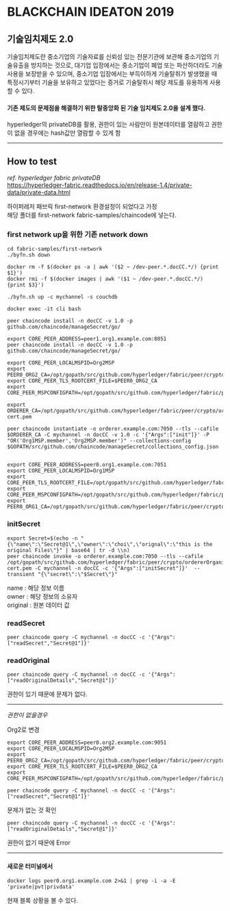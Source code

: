 BLACKCHAIN IDEATON 2019
=======================

## 기술임치제도 2.0

기술임치제도란 중소기업의 기술자료를 신뢰성 있는 전문기관에 보관해 중소기업의 기술유출을 방지하는 것으로, 대기업 입장에서는 중소기업이 폐업 또는 파산하더라도 기술사용을 보장받을 수 있으며, 중소기업 입장에서는 부득이하게 기술탈취가 발생했을 때 특정시기부터 기술을 보유하고 있었다는 증거로 기술탈취시 해당 제도를 유용하게 사용할 수 있다. 


#### 기존 제도의 문제점을 해결하기 위한 탈중앙화 된 기술 임치제도 2.0을 설계 했다.

hyperledger의 privateDB를 활용, 권한이 있는 사람만이 원본데이터를 열람하고 권한이 없을 경우에는 hash값만 열람할 수 있게 함

------
## How to test

*ref. hyperledger fabric privateDB*  
<https://hyperledger-fabric.readthedocs.io/en/release-1.4/private-data/private-data.html>

하이퍼레저 패브릭 first-network 환경설정이 되었다고 가정  
해당 폴더를 first-network fabric-samples/chaincode에 넣는다.

### first network up을 위한 기존 network down
```
cd fabric-samples/first-network
./byfn.sh down

docker rm -f $(docker ps -a | awk '($2 ~ /dev-peer.*.docCC.*/) {print $1}')
docker rmi -f $(docker images | awk '($1 ~ /dev-peer.*.docCC.*/) {print $3}')

./byfn.sh up -c mychannel -s couchdb
```

```
docker exec -it cli bash
```

```
peer chaincode install -n docCC -v 1.0 -p github.com/chaincode/manageSecret/go/

export CORE_PEER_ADDRESS=peer1.org1.example.com:8051
peer chaincode install -n docCC -v 1.0 -p github.com/chaincode/manageSecret/go/

export CORE_PEER_LOCALMSPID=Org2MSP
export PEER0_ORG2_CA=/opt/gopath/src/github.com/hyperledger/fabric/peer/crypto/peerOrganizations/org2.example.com/peers/peer0.org2.example.com/tls/ca.crt
export CORE_PEER_TLS_ROOTCERT_FILE=$PEER0_ORG2_CA
export CORE_PEER_MSPCONFIGPATH=/opt/gopath/src/github.com/hyperledger/fabric/peer/crypto/peerOrganizations/org2.example.com/users/Admin@org2.example.com/msp

export ORDERER_CA=/opt/gopath/src/github.com/hyperledger/fabric/peer/crypto/ordererOrganizations/example.com/orderers/orderer.example.com/msp/tlscacerts/tlsca.example.com-cert.pem

peer chaincode instantiate -o orderer.example.com:7050 --tls --cafile $ORDERER_CA -C mychannel -n docCC -v 1.0 -c '{"Args":["init"]}' -P "OR('Org1MSP.member','Org2MSP.member')" --collections-config  $GOPATH/src/github.com/chaincode/manageSecret/collections_config.json


export CORE_PEER_ADDRESS=peer0.org1.example.com:7051
export CORE_PEER_LOCALMSPID=Org1MSP
export CORE_PEER_TLS_ROOTCERT_FILE=/opt/gopath/src/github.com/hyperledger/fabric/peer/crypto/peerOrganizations/org1.example.com/peers/peer0.org1.example.com/tls/ca.crt
export CORE_PEER_MSPCONFIGPATH=/opt/gopath/src/github.com/hyperledger/fabric/peer/crypto/peerOrganizations/org1.example.com/users/Admin@org1.example.com/msp
export PEER0_ORG1_CA=/opt/gopath/src/github.com/hyperledger/fabric/peer/crypto/peerOrganizations/org1.example.com/peers/peer0.org1.example.com/tls/ca.crt
```

### initSecret
```
export Secret=$(echo -n "{\"name\":\"Secret@1\",\"owner\":\"choi\",\"orignal\":\"this is the original Files\"}" | base64 | tr -d \\n)
peer chaincode invoke -o orderer.example.com:7050 --tls --cafile /opt/gopath/src/github.com/hyperledger/fabric/peer/crypto/ordererOrganizations/example.com/orderers/orderer.example.com/msp/tlscacerts/tlsca.example.com-cert.pem -C mychannel -n docCC -c '{"Args":["initSecret"]}'  --transient "{\"secret\":\"$Secret\"}"
```
name : 해당 정보 이름\
owner : 해당 정보의 소유자\
original : 원본 데이터 값

### readSecret
```
peer chaincode query -C mychannel -n docCC -c '{"Args":["readSecret","Secret@1"]}'
```


### readOriginal
```
peer chaincode query -C mychannel -n docCC -c '{"Args":["readOriginalDetails","Secret@1"]}'
```
권한이 있기 때문에 문제가 없다.

----

*권한이 없을경우* 

 Org2로 변경
```
export CORE_PEER_ADDRESS=peer0.org2.example.com:9051
export CORE_PEER_LOCALMSPID=Org2MSP
export PEER0_ORG2_CA=/opt/gopath/src/github.com/hyperledger/fabric/peer/crypto/peerOrganizations/org2.example.com/peers/peer0.org2.example.com/tls/ca.crt
export CORE_PEER_TLS_ROOTCERT_FILE=$PEER0_ORG2_CA
export CORE_PEER_MSPCONFIGPATH=/opt/gopath/src/github.com/hyperledger/fabric/peer/crypto/peerOrganizations/org2.example.com/users/Admin@org2.example.com/msp
```
```
peer chaincode query -C mychannel -n docCC -c '{"Args":["readSecret","Secret@1"]}'
```
문제가 없는 것 확인
```
peer chaincode query -C mychannel -n docCC -c '{"Args":["readOriginalDetails","Secret@1"]}'
```
권한이 없기 때문에 Error

-----
#### 새로운 터미널에서
```
docker logs peer0.org1.example.com 2>&1 | grep -i -a -E 'private|pvt|privdata'
```
현재 블록 상황을 볼 수 있다.
